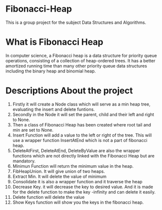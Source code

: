 # Fibonacci-Heap
This is a group project for the subject Data Structures and Algorithms.

# What is Fibonacci Heap
In computer science, a Fibonacci heap is a data structure for priority queue operations, consisting of a collection of heap-ordered trees.
It has a better amortized running time than many other priority queue data structures including the binary heap and binomial heap.

# Descriptions About the project
1. Firstly it will create a Node class which will serve as a min heap tree, evaluating the insert and delete funtions.
2. Secondly in the Node it will set the parent, child and their left and right to None.
3. Then a class of Fibonacci Heap has been created where root tail and min are set to None.
4. Insert Function will add a value to the left or right of the tree. This will use a wrapper function InsertAtEnd which is not a part of fibonacci heap.
5. DeleteAtFirst, DeleteAtEnd, DeleteByValue are also the wrapper functions which are not directly linked with the Fibonacci Heap but are mandatory.
6. Minimun Function will return the minimum value in the heap.
7. FibHeapUnion. It will give union of two heaps.
8. Extract Min. It will delete the value of minimum
9. Consolidate it is also a wrapper function and it traverse the heap
10. Decrease Key. it will decrease the key to desired value. And it is made for the delete function to make the key -infinity and can delete it easily.
11. Delete function will delete the value 
12. Show Keys function will show you the keys in the fibonacci heap.
